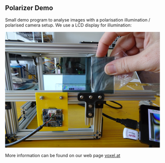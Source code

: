 ## Polarizer Demo

Small demo program to analyse images with a polarisation illumination / polarised camera setup. We use a LCD display for illumination:

![Polarizer camera setup](images/pola_detail_600.jpg?raw=true "Polarizer camera setup")

More information can be found on our web page [voxel.at](https://www.voxel.at/vx8/polarising-results)

